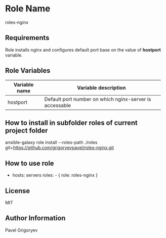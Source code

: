 Role Name
=========

roles-nginx

Requirements
------------

Role installs nginx and configures default port base on the value of **hostport** variable. 

Role Variables
--------------

| Variable name | Variable description |
|---------------|----------------------| 
| hostport        | Default port number on which nginx-server is accessable |
 
How to install in subfolder **roles** of current project folder
---------------

ansible-galaxy role install --roles-path ./roles git+https://github.com/grigoryevpavel/roles-nginx.git

How to use role
----------------

  - hosts: servers
    roles:
        - { role: roles-nginx }

License
-------

MIT

Author Information
------------------

Pavel Grigoryev

